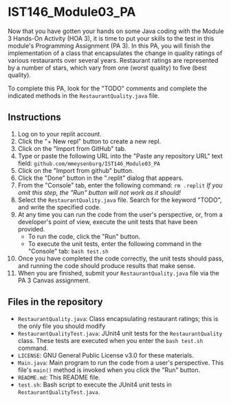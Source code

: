 # IST146_Module03_PA

Now that you have gotten your hands on some Java coding with the Module 3 Hands-On Activity (HOA 3), it is time to put your skills to the test in this module's Programming Assignment (PA 3). In this PA, you will finish the implementation of a class that encapsulates the change in quality ratings of various restaurants over several years. Restaurant ratings are represented by a number of stars, which vary from one (worst quality) to five (best quality).

To complete this PA, look for the "TODO" comments and complete the indicated methods in the `RestaurantQuality.java` file.

## Instructions

1. Log on to your replit account. 
2. Click the "+ New repl" button to create a new repl. 
3. Click on the "Import from GitHub" tab. 
4. Type or paste the following URL into the "Paste any repository URL" text field: 
`github.com/mmeysenburg/IST146_Module03_PA`
5. Click on the "Import from github" button.
6. Click the "Done" button in the ".replit" dialog that appears.
7. From the "Console" tab, enter the following command: `rm .replit` *If you omit this step, the "Run" button will not work as it should!*
8. Select the `RestaurantQuality.java` file. Search for the keyword "TODO", and write the specified code.
9. At any time you can run the code from the user's perspective, or, from a developer's point of view, execute the unit tests that have been provided.
    * To run the code, click the "Run" button.
    * To execute the unit tests, enter the following command in the "Console" tab: `bash test.sh`
10. Once you have completed the code correctly, the unit tests should pass, and running the code should produce results that make sense.
11. When you are finished, submit your `RestaurantQuality.java` file via the PA 3 Canvas assignment.


## Files in the repository

* `RestaurantQuality.java`: Class encapsulating restaurant ratings; this is the only file you should modify
* `RestaurantQualityTest.java`: JUnit4 unit tests for the `RestaurantQuality` class. These tests are executed when you enter the `bash test.sh`
command.
* `LICENSE`: GNU General Public License v3.0 for these materials.
* `Main.java`: Main program to run the code from a user's perspective. This file's `main()` method is invoked when you click the "Run" button.
* `README.md`: This README file.
* `test.sh`: Bash script to execute the JUnit4 unit tests in `RestaurantQualityTest.java`.

